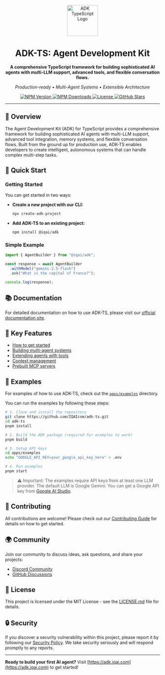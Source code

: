 <div align="center">

<img src="https://files.catbox.moe/vumztw.png" alt="ADK TypeScript Logo" width="100" />

<br/>

# ADK-TS: Agent Development Kit

**A comprehensive TypeScript framework for building sophisticated AI agents with multi-LLM support, advanced tools, and flexible conversation flows.**

_Production-ready • Multi-Agent Systems • Extensible Architecture_

<p align="center">
  <a href="https://www.npmjs.com/package/@iqai/adk">
    <img src="https://img.shields.io/npm/v/@iqai/adk" alt="NPM Version" />
  </a>
  <a href="https://www.npmjs.com/package/@iqai/adk">
    <img src="https://img.shields.io/npm/dm/@iqai/adk" alt="NPM Downloads" />
  </a>
  <a href="https://github.com/IQAIcom/adk-ts/blob/main/LICENSE.md">
    <img src="https://img.shields.io/npm/l/@iqai/adk" alt="License" />
  </a>
  <a href="https://github.com/IQAIcom/adk-ts">
    <img src="https://img.shields.io/github/stars/IQAIcom/adk-ts?style=social" alt="GitHub Stars" />
  </a>
</p>

---

</div>

## 🌟 Overview

The Agent Development Kit (ADK) for TypeScript provides a comprehensive framework for building sophisticated AI agents with multi-LLM support, advanced tool integration, memory systems, and flexible conversation flows. Built from the ground up for production use, ADK-TS enables developers to create intelligent, autonomous systems that can handle complex multi-step tasks.

## 🚀 Quick Start

### Getting Started

You can get started in two ways:

- **Create a new project with our CLI:**

  ```bash
  npx create-adk-project
  ```

- **Add ADK-TS to an existing project:**

  ```bash
  npm install @iqai/adk
  ```

### Simple Example

```typescript
import { AgentBuilder } from "@iqai/adk";

const response = await AgentBuilder
  .withModel("gemini-2.5-flash")
  .ask("What is the capital of France?");

console.log(response);
```

## 📚 Documentation

For detailed documentation on how to use ADK-TS, please visit our [official documentation site](https://adk.iqai.com/docs/framework).

## 📖 Key Features

- [How to get started](https://adk.iqai.com/docs/framework/get-started)
- [Building multi-agent systems](https://adk.iqai.com/docs/framework/agents/multi-agents)
- [Extending agents with tools](https://adk.iqai.com/docs/framework/tools)
- [Context management](https://adk.iqai.com/docs/framework/sessions)
- [Prebuilt MCP servers](https://adk.iqai.com/docs/mcp-servers)

## 🧪 Examples

For examples of how to use ADK-TS, check out the [`apps/examples`](https://github.com/IQAIcom/adk-ts/tree/main/apps/examples) directory.

You can run the examples by following these steps:

```bash
# 1. Clone and install the repository
git clone https://github.com/IQAIcom/adk-ts.git
cd adk-ts
pnpm install

# 2. Build the ADK package (required for examples to work)
pnpm build

# 3. Setup API keys
cd apps/examples
echo "GOOGLE_API_KEY=your_google_api_key_here" > .env

# 4. Run examples
pnpm start
```

> ⚠️ Important: The examples require API keys from at least one LLM provider. The default LLM is Google Gemini. You can get a Google API key from [Google AI Studio](https://makersuite.google.com/app/apikey).

## 🤝 Contributing

All contributions are welcome! Please check out our [Contributing Guide](CONTRIBUTION.md) for details on how to get started.  

## 🌍 Community

Join our community to discuss ideas, ask questions, and share your projects:

- [Discord Community](https://discord.com/invite/x9EWvTcPXt)
- [GitHub Discussions](https://github.com/IQAIcom/adk-ts/discussions)

## 📜 License

This project is licensed under the MIT License - see the [LICENSE.md](LICENSE.md) file for details.

## 🔒 Security

If you discover a security vulnerability within this project, please report it by following our [Security Policy](SECURITY.md). We take security seriously and will respond promptly to any reports.

---

**Ready to build your first AI agent?** Visit [https://adk.iqai.com](https://adk.iqai.com) to get started!
